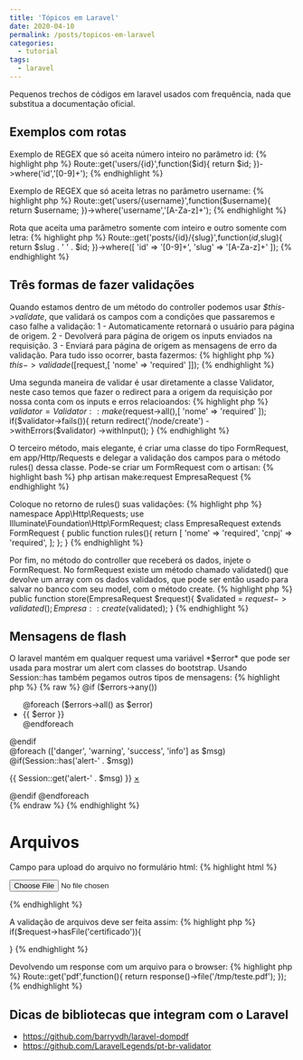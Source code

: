 ```yaml
---
title: 'Tópicos em Laravel'
date: 2020-04-10
permalink: /posts/topicos-em-laravel
categories:
  - tutorial
tags:
  - laravel
---
```


Pequenos trechos de códigos em laravel usados com frequência, nada que substitua
a documentação oficial.

## Exemplos com rotas

Exemplo de REGEX que só aceita número inteiro no parâmetro id:
{% highlight php %}
Route::get('users/{id}',function($id){
    return $id;
})->where('id','[0-9]+');
{% endhighlight %}

Exemplo de REGEX que só aceita letras no parâmetro username:
{% highlight php %}
Route::get('users/{username}',function($username){
    return $username;
})->where('username','[A-Za-z]+');
{% endhighlight %}

Rota que aceita uma parâmetro somente com inteiro e outro somente com
letra:
{% highlight php %}
Route::get('posts/{id}/{slug}',function($id,$slug){
    return $slug . ' ' .  $id;
})->where([
    'id' => '[0-9]+',
    'slug' => '[A-Za-z]+'
]);
{% endhighlight %}

## Três formas de fazer validações

Quando estamos dentro de um método do controller podemos usar *$this->validate*,
que validará os campos com a condições que passaremos e caso falhe a validação: 1 - Automaticamente retornará o usuário para página de origem. 2 - Devolverá para página de origem os inputs enviados na requisição. 3 - Enviará para página de origem as mensagens de erro da validação. Para tudo isso ocorrer, basta fazermos:
{% highlight php %}
$this->validade([$request,[
  'nome' => 'required'
]]);
{% endhighlight %}

Uma segunda maneira de validar é usar diretamente a classe Validator, neste caso temos que fazer o redirect para a origem da requisição por nossa conta com os inputs e erros relacioandos:
{% highlight php %}
$validator = Validator::make($request->all(),[
  'nome' => 'required'
]);
if($validator->fails()){
  return redirect('/node/create')
          ->withErrors($validator)
          ->withInput();
}
{% endhighlight %}

O terceiro método, mais elegante, é criar uma classe do tipo FormRequest, em
app/Http/Requests e delegar a validação dos campos para o método rules() dessa classe. Pode-se criar um FormRequest com o artisan:
{% highlight bash %}
php artisan make:request EmpresaRequest
{% endhighlight %}

Coloque no retorno de rules() suas validações:
{% highlight php %}
namespace App\Http\Requests;
use Illuminate\Foundation\Http\FormRequest;
class EmpresaRequest extends FormRequest
{
    public function rules(){
        return [
          'nome' => 'required',
          'cnpj' => 'required',
        ];
    };
}
{% endhighlight %}

Por fim, no método do controller que receberá os dados, 
injete o FormRequest. No formRequest existe um método chamado
validated() que devolve um array com os dados validados, que pode
ser então usado para salvar no banco com seu model, com o método create.
{% highlight php %}
public function store(EmpresaRequest $request){
    $validated = $request->validated();
    Empresa::create($validated);
}
{% endhighlight %}

## Mensagens de flash
O laravel mantém em qualquer request uma variável *$error*
que pode ser usada para mostrar um alert com classes do bootstrap. 
Usando Session::has também pegamos outros tipos de mensagens:
{% highlight php %}
{% raw %}
@if ($errors->any())
  <div class="alert alert-danger">
    <ul>
      @foreach ($errors->all() as $error)
        <li>{{ $error }}</li>
      @endforeach
    </ul>
  </div>
@endif

<div class="flash-message">
  @foreach (['danger', 'warning', 'success', 'info'] as $msg)
    @if(Session::has('alert-' . $msg))
      <p class="alert alert-{{ $msg }}">{{ Session::get('alert-' . $msg) }}
        <a href="#" class="close" data-dismiss="alert" aria-label="fechar">&times;</a>
      </p>
    @endif
  @endforeach
</div>
{% endraw %}
{% endhighlight %}

# Arquivos

Campo para upload do arquivo no formulário html:
{% highlight html %}
<form method="POST" enctype="multipart/form-data">
  <input type="file" name="certificado">
</form>
{% endhighlight %}

A validação de arquivos deve ser feita assim:
{% highlight php %}
if($request->hasFile('certificado')){

}
{% endhighlight %}

Devolvendo um response com um arquivo para o browser:
{% highlight php %}
Route::get('pdf',function(){
    return response()->file('/tmp/teste.pdf');
});
{% endhighlight %}

## Dicas de bibliotecas que integram com o Laravel

 - https://github.com/barryvdh/laravel-dompdf
 - https://github.com/LaravelLegends/pt-br-validator


